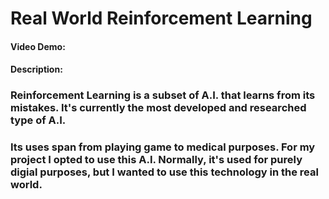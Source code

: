 # Real World Reinforcement Learning
#### Video Demo:
#### Description:
### Reinforcement Learning is a subset of A.I. that learns from its mistakes. It's currently the most developed and researched type of A.I.
### Its uses span from playing game to medical purposes. For my project I opted to use this A.I. Normally, it's used for purely digial purposes, but I wanted to use this technology in the real world. 

